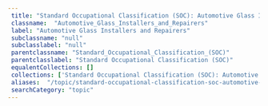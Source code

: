 ```yaml
--- 
 title: "Standard Occupational Classification (SOC): Automotive Glass Installers and Repairers" 
 classname:  "Automotive_Glass_Installers_and_Repairers" 
 label: "Automotive Glass Installers and Repairers" 
 subclassname: "null" 
 subclasslabel: "null" 
 parentclassname: "Standard_Occupational_Classification_(SOC)" 
 parentclasslabel: "Standard Occupational Classification (SOC)" 
 equalentCollections: [] 
 collections: ['Standard Occupational Classification (SOC): Automotive Glass Installers and Repairers']
 aliases:  "/topic/standard-occupational-classification-soc-automotive-glass-installers-and-repairers"  
 searchCategory: "topic" 
---
```

